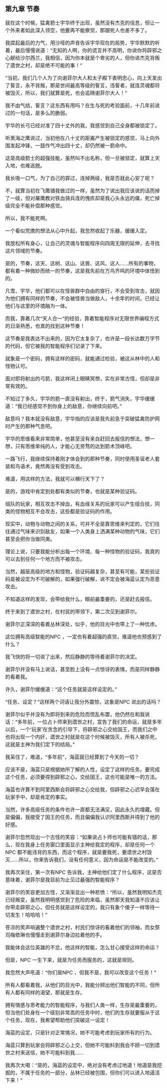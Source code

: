 ## 第九章 节奏


<FONT size=3> 就在这个时候，猛禽箭士宇华终于出现，虽然没有杰克的信息，但让一个外来者如此深入领空，他要再不能察觉，那跟死人也差不多了。

我提起最后的力气，用沙哑的声音告诉宇华现在的局势，宇华默默的听着，最后慢慢说道：“无知的人啊，你的谎言并不高明，你说你将辟邪之心献给沙尔西兰，我相信，因为你本就是个卑劣的人，但你说杰克背叛了遗世之村，却是绝不可能的事！”

“当初，我们几个人为了向谢菲尔大人和太子殿下表明忠心，向上天发出了誓言，永不背叛，那是世间最高等级的誓言，违誓者，就连灵魂都将被毁灭，所以，我们就算是死，也会追随谢菲尔大人！”

我不由气结，誓言？这东西有用吗？在生与死的考验面前，十几年前说过的一句话，是多么的脆弱。

宇华的长弓已经对准了四十丈外的我，我感觉到自己全身都被锁定了。

听黑海之鹰说过，当初他在八十丈的距离产生被锁定的感觉，马上向外围发起冲锋，一鼓作气冲出四十丈，却仍然被一箭命中。

这是高级箭士的超强技能，虽然叫不出名称，但一旦被锁定，就算上天入地，也难逃脱。

我长吸一口气，为了自己的罪过，连掉两级，我是否就此心安了呢？

不，就算当初在飞鹰镇我做过的一样，虽然为了说出我应该说的话而掉了一级，但对屠鹰教对铁血骑兵连的愧疚却是我心头永远的痛，死亡掉级完全不能补偿那种感觉。

所以，我不能死啊。

一个看似荒唐的想法从心中升起，我忽然收起了乐器，缓缓入定。

我放松所有身心，让自己的灵魂与智能程序向四周无限的延伸，去寻找这片领域的节奏。

是的，节奏，这天、这树、这山、这兽、这风、这人……所有的事物，都有着一种微妙而统一的节奏，这是我先前在万鸟齐鸣的环境中体悟到的。

凡雪、宇华，他们都可以在怪兽群中自由的穿行，不会受到攻击，就因为他们拥有同样的节奏，不会被怪兽当做敌人，十余年的时间，已经让他们与这里的环境融为一体。

而我，靠着几次“天人合一”的经验，靠着智能程序对无限世界编程方式的日渐熟悉，也真的找到这种节奏！

这节奏是我表达不出来的，因为它太复杂了，也许是一段长达数万字节的代码，但它被我的智能程序们记录了下来。

就象是一个密码，拥有这样的密码，就能通过检验，被这从林中的人和怪物认可。

面对即将射出的弓箭，我这样闭上眼睛冥想，实在非常古怪，但却是非常有效的。

不知过了多久，宇华的箭一直没有射出，终于，箭气消失，宇华缓缓道：“我已经感觉不到你身上的敌意，你继续向前吧。”

敌意吗？我本就没有敌意，宇华指的应该是我先前急于突破猛禽防护网时产生的那种气息吧。

宇华的思维看来非常简单，他甚至没有亲自赶回去报信的想法，想一想，只有思维单纯的人，才能心无旁骛的达到箭术顶峰吧。

一路飞行，我继续保持着刚才体会到的那种节奏，同时使用圣诞老人套装和鸟语术，竟然再没有受到攻击。

难道，用这样的方法，我就可以横行天下了？

是的，游戏中肯定到处都有类似的节奏，也就是某种验证码。

组队的玩家，相互攻击不掉血，有血缘关系的玩家可以产生组合技，同类的怪物相互不会攻击，这些都是验证码的作用。

现实中，动物与动物之间的关系，可并不全是靠思维来判定的，它们往往通过气味来识别敌友，如果一个人类身上洒满某种动物的气味，它们甚至会把你当做同类。

理论上说，只要我能分析出每一个环境、每一种怪物的验证码，我真的可以去到任何一个地方而不被攻击。

当然，越是高级的地方和怪物，验证码越复杂，甚至有可能，某些验证码是被设定为不可破解的，如果强行破解，说不定会被海蓝认定为恶意攻击。

不知道这样的发现，会带给我什么，眼前最重要的，还是赶去报信。

终于来到了遗世之村，在村民的带领下，第二次见到谢菲尔。

谢菲尔正深深的看着丛林深处，似乎，他的目光中也带上了一种忧虑。

这位拥有高级智能的NPC ，一定也有着超强的直觉，难道他也预感到了什么？

我飞快的将一切说了出来，然后静静的等待着谢菲尔的决定。

谢菲尔并没有马上说话，甚至脸上没有一点惊讶的表情，而是同样静静的看着我。

许久，谢菲尔缓缓道：“这个任务就是这样设定的。”

“任务、设定？”这样两个词语让我分外震惊，这象是NPC 说出的话吗？

谢菲尔似乎并没有为即将到来的危险而慌乱布置，他仍然在和我说话：“多年前，一位占卜师来到遗世之村，宣告了我们的命运，就是多年以后，一个‘玩家’在贪念的引导下，将辟邪之心交给国王，而我们之中也将出现一个内奸，遗世之村就是在这个时候被毁灭，所有人被杀死，这就是主神为我们定下的结局。”

我呆住了，难道，“多年前”，海蓝就已经算到了今天的一切？

应该不是，海蓝只是根据她所了解的人性，设定了这样的任务。要完成这个任务，必须要得到辟邪之心，交给国王，这也可能是唯一的方法。

海蓝也许算不到阿里西斯会将辟邪之心交给我，但辟邪之心迟早会落在玩家手中，却是肯定的事实。

当然，许多高级任务的条件也许一直都无法满足，因此永久的埋藏。但是偏偏，我接受了国王的任务，而且偏偏我认识阿里西斯并得到了他的好感。

谢菲尔忽然现出一个古怪的笑容：“如果说占卜师也可能有错的话，那么，现在我身上任务窗口里面显示主神给我定的程序，却是任何一个NPC 都不能违背的东西，而这个程序，就是要我死，要遗世之村毁灭……所以，你来告诉我们，没有任何意义，因为命运是不能改变的。”

我再次呆住，第一次有NPC 告诉我，主神给他们定了什么程序，这是否意味着，谢菲尔是我目前为止见过最强的智能程序？

谢菲尔的笑容更加古怪，又渐渐显出一种悲愤：“所以，虽然我明知杰克已经叛变，虽然我明明感觉到了危险的来临，虽然那天我知道不应该让你带走辟邪之心，但任务就是这样设定的，我只有象个傻子一样等待一切发生！哈哈哈！”

苍凉的笑声响遍整个遗世之村，村民们惊讶的看着他们的领袖，而女祭司梅依琳也慢慢走到谢菲尔身边拉着他的手。

我能体会这位英雄的不忿，他这样的智能，怎么甘心接受这样的命运？

但是，NPC 一生下来，就是为任务而服务的，这就是规则。

我忽然大声吼道：“你们是NPC ，但我不是，我可以改变这个任务！”

所有人都看着我，从他们的目光中，我能分辨出他们智能的不同，但所有人都有同样的渴望，那就是生存。

拥有情感与思考能力的智能程序，与我们人类一样，生存是最重要的，但当他们处身在一个级别非常高的任务中时，他们的生存就要服从于这个任务，现在，我希望帮助他们突破这一设定！

海蓝的设定，只是针对正常情况，她不可能考虑到玩家所有的行为。

海蓝只算到玩家会将辟邪之心上交，但她不可能料到我会不顾一切到遗世之村来送信，她不可能料到我……

我再次大喝：“是的，海蓝的设定中，绝对没有考虑过地道！地道是我挖掘的，不属于任务的一部分，丛林已经被包围，但你们可以进入地道活下来！”</FONT>





